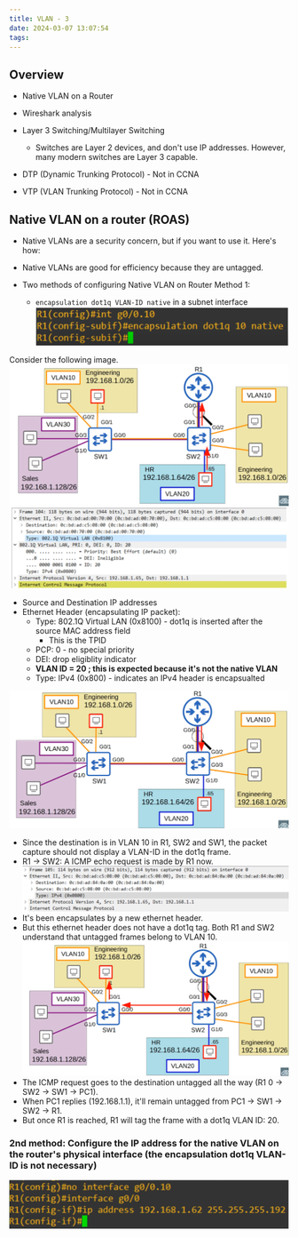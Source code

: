 ```yaml
---
title: VLAN - 3
date: 2024-03-07 13:07:54
tags:
---
```

## Overview
- Native VLAN on a Router
- Wireshark analysis
- Layer 3 Switching/Multilayer Switching
	- Switches are Layer 2 devices, and don't use IP addresses. However, many modern switches are Layer 3 capable. 

- DTP (Dynamic Trunking Protocol) - Not in CCNA
- VTP (VLAN Trunking Protocol) - Not in CCNA


## Native VLAN on a router (ROAS)
- Native VLANs are a security concern, but if you want to use it. Here's how:
- Native VLANs are good for efficiency because they are untagged. 


- Two methods of configuring Native VLAN on Router
Method 1: 
	- `encapsulation dot1q VLAN-ID native` in a subnet interface
![](../../images/Pasted%20image%2020240307131313.png)

Consider the following image. 
![](../../images/Pasted%20image%2020240307131753.png)
![](../../images/Pasted%20image%2020240307131808.png)
- Source and Destination IP addresses
- Ethernet Header (encapsulating IP packet):
	- Type: 802.1Q Virtual LAN (0x8100) - dot1q is inserted after the source MAC address field
		- This is the TPID
	- PCP: 0 - no special priority
	- DEI: drop eligiblity indicator
	- **VLAN ID = 20 ; this is expected because it's not the native VLAN**
	- Type: IPv4 (0x800) - indicates an IPv4 header is encapsualted

![](../../images/Pasted%20image%2020240307132129.png)
- Since the destination is in VLAN 10 in R1, SW2 and SW1, the packet capture should not display a VLAN-ID in the dot1q frame. 
- R1 -> SW2: A ICMP echo request is made by R1 now.
![](../../images/Pasted%20image%2020240307132251.png)
- It's been encapsulates by a new ethernet header. 
- But this ethernet header does not have a dot1q tag. Both R1 and SW2 understand that untagged frames belong to VLAN 10. 
![](../../images/Pasted%20image%2020240307132409.png)
- The ICMP request goes to the destination untagged all the way (R1 0 -> SW2 -> SW1 -> PC1).
- When PC1 replies (192.168.1.1), it'll remain untagged from PC1 -> SW1 -> SW2 -> R1. 
- But once R1 is reached, R1 will tag the frame with a dot1q VLAN ID: 20. 




### 2nd method: Configure the IP address for the native VLAN on the router's physical interface (the encapsulation dot1q VLAN-ID is not necessary)

![](../../images/Pasted%20image%2020240307132532.png)